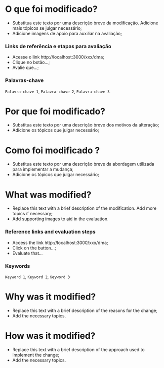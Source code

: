 <!-- pt-BR -->

# O que foi modificado?

- Substitua este texto por uma descrição breve da modificação. Adicione mais tópicos se julgar necessário;
- Adicione imagens de apoio para auxiliar na avaliação;

### Links de referência e etapas para avaliação

- Acesse o link http://localhost:3000/xxx/dma;
- Clique no botão...;
- Avalie que...;

### Palavras-chave

`Palavra-chave 1`, `Palavra-chave 2`, `Palavra-chave 3`

# Por que foi modificado?

- Substitua este texto por uma descrição breve dos motivos da alteração;
- Adicione os tópicos que julgar necessário;

# Como foi modificado ?

- Substitua este texto por uma descrição breve da abordagem utilizada para implementar a mudança;
- Adicione os tópicos que julgar necessário;

<!-- en-US -->

# What was modified?

- Replace this text with a brief description of the modification. Add more topics if necessary;
- Add supporting images to aid in the evaluation.

### Reference links and evaluation steps

- Access the link http://localhost:3000/xxx/dma;
- Click on the button...;
- Evaluate that...

### Keywords

`Keyword 1`, `Keyword 2`, `Keyword 3`

# Why was it modified?

- Replace this text with a brief description of the reasons for the change;
- Add the necessary topics.

# How was it modified?

- Replace this text with a brief description of the approach used to implement the change;
- Add the necessary topics.
